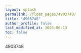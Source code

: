 ```yaml
---
layout: splash
permalink: /float_pages/4903748/
title: "4903748"
author_profile: false
last_modified_at: 2025-06-13
toc: false
---
```

 
4903748
